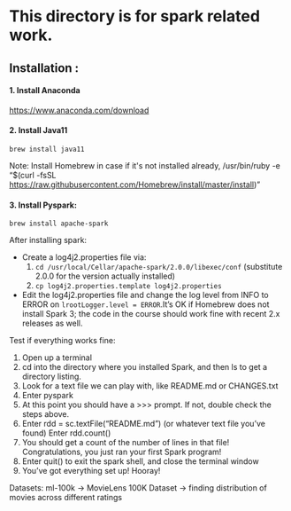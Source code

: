 # This directory is for spark related work.

## Installation :

#### 1. Install Anaconda

https://www.anaconda.com/download

#### 2. Install Java11

```
brew install java11
```

Note: Install Homebrew in case if it's not installed already,
/usr/bin/ruby -e “$(curl -fsSL https://raw.githubusercontent.com/Homebrew/install/master/install)”

#### 3. Install Pyspark:

```
brew install apache-spark
```

After installing spark:

- Create a log4j2.properties file via:
  1. `cd /usr/local/Cellar/apache-spark/2.0.0/libexec/conf` (substitute 2.0.0 for the version actually installed)
  2. `cp log4j2.properties.template log4j2.properties`
- Edit the log4j2.properties file and change the log level from INFO to ERROR on `lrootLogger.level = ERROR`.It’s OK if Homebrew does not install Spark 3; the code in the course should work fine with recent 2.x releases as well.

Test if everything works fine:

1. Open up a terminal
2. cd into the directory where you installed Spark, and then ls to get a directory listing.
3. Look for a text file we can play with, like README.md or CHANGES.txt
4. Enter pyspark
5. At this point you should have a >>> prompt. If not, double check the steps above.
6. Enter rdd = sc.textFile(“README.md”) (or whatever text file you’ve found) Enter rdd.count()
7. You should get a count of the number of lines in that file! Congratulations, you just ran your first Spark program!
8. Enter quit() to exit the spark shell, and close the terminal window
9. You’ve got everything set up! Hooray!

Datasets:
ml-100k -> MovieLens 100K Dataset -> finding distribution of movies across different ratings
